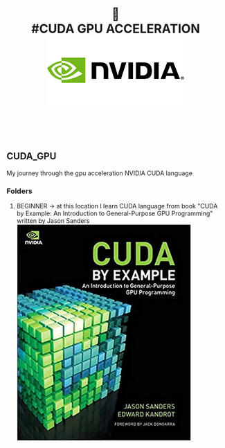 

<div align="center">
<h1>
 💅 <br>
 #CUDA GPU ACCELERATION <br>


<a href="https://developer.nvidia.com/cuda-zone">
<img src="REPOSITORY_IMAGES/nvidia_logo.png">
</a>

</h1>
</div>
<br>
<br>
<br>

## CUDA_GPU
My journey through the gpu acceleration NVIDIA CUDA language

### Folders
1. BEGINNER -> at this location I learn CUDA language from book "CUDA by Example: An Introduction to General-Purpose GPU Programming" written by Jason Sanders <br />
![alt text](REPOSITORY_IMAGES/cuda_book_sanders.png)
